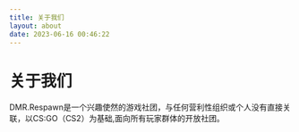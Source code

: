 ```yaml
---
title: 关于我们
layout: about
date: 2023-06-16 00:46:22
---
```


# 关于我们

DMR.Respawn是一个兴趣使然的游戏社团，与任何营利性组织或个人没有直接关联，以CS:GO（CS2）为基础,面向所有玩家群体的开放社团。